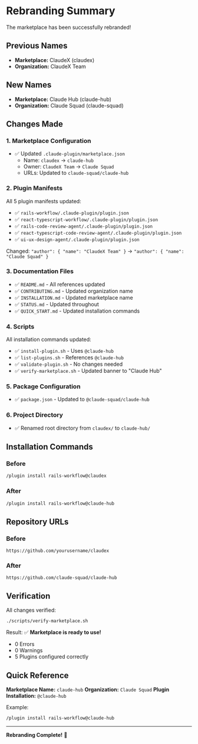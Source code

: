 # Rebranding Summary

The marketplace has been successfully rebranded!

## Previous Names
- **Marketplace:** ClaudeX (claudex)
- **Organization:** ClaudeX Team

## New Names
- **Marketplace:** Claude Hub (claude-hub)
- **Organization:** Claude Squad (claude-squad)

## Changes Made

### 1. Marketplace Configuration
- ✅ Updated `.claude-plugin/marketplace.json`
  - Name: `claudex` → `claude-hub`
  - Owner: `ClaudeX Team` → `Claude Squad`
  - URLs: Updated to `claude-squad/claude-hub`

### 2. Plugin Manifests
All 5 plugin manifests updated:
- ✅ `rails-workflow/.claude-plugin/plugin.json`
- ✅ `react-typescript-workflow/.claude-plugin/plugin.json`
- ✅ `rails-code-review-agent/.claude-plugin/plugin.json`
- ✅ `react-typescript-code-review-agent/.claude-plugin/plugin.json`
- ✅ `ui-ux-design-agent/.claude-plugin/plugin.json`

Changed: `"author": { "name": "ClaudeX Team" }` → `"author": { "name": "Claude Squad" }`

### 3. Documentation Files
- ✅ `README.md` - All references updated
- ✅ `CONTRIBUTING.md` - Updated organization name
- ✅ `INSTALLATION.md` - Updated marketplace name
- ✅ `STATUS.md` - Updated throughout
- ✅ `QUICK_START.md` - Updated installation commands

### 4. Scripts
All installation commands updated:
- ✅ `install-plugin.sh` - Uses `@claude-hub`
- ✅ `list-plugins.sh` - References `@claude-hub`
- ✅ `validate-plugin.sh` - No changes needed
- ✅ `verify-marketplace.sh` - Updated banner to "Claude Hub"

### 5. Package Configuration
- ✅ `package.json` - Updated to `@claude-squad/claude-hub`

### 6. Project Directory
- ✅ Renamed root directory from `claudex/` to `claude-hub/`

## Installation Commands

### Before
```bash
/plugin install rails-workflow@claudex
```

### After
```bash
/plugin install rails-workflow@claude-hub
```

## Repository URLs

### Before
```
https://github.com/yourusername/claudex
```

### After
```
https://github.com/claude-squad/claude-hub
```

## Verification

All changes verified:
```bash
./scripts/verify-marketplace.sh
```

Result: ✅ **Marketplace is ready to use!**

- 0 Errors
- 0 Warnings
- 5 Plugins configured correctly

## Quick Reference

**Marketplace Name:** `claude-hub`
**Organization:** `Claude Squad`
**Plugin Installation:** `@claude-hub`

Example:
```bash
/plugin install rails-workflow@claude-hub
```

---

**Rebranding Complete!** 🎉

